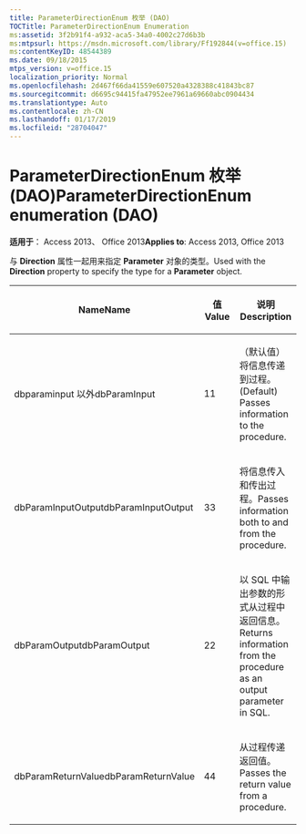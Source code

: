 ```yaml
---
title: ParameterDirectionEnum 枚举 (DAO)
TOCTitle: ParameterDirectionEnum Enumeration
ms:assetid: 3f2b91f4-a932-aca5-34a0-4002c27d6b3b
ms:mtpsurl: https://msdn.microsoft.com/library/Ff192844(v=office.15)
ms:contentKeyID: 48544389
ms.date: 09/18/2015
mtps_version: v=office.15
localization_priority: Normal
ms.openlocfilehash: 2d467f66da41559e607520a4328388c41843bc87
ms.sourcegitcommit: d6695c94415fa47952ee7961a69660abc0904434
ms.translationtype: Auto
ms.contentlocale: zh-CN
ms.lasthandoff: 01/17/2019
ms.locfileid: "28704047"
---
```

# <a name="parameterdirectionenum-enumeration-dao"></a><span data-ttu-id="8b5d2-102">ParameterDirectionEnum 枚举 (DAO)</span><span class="sxs-lookup"><span data-stu-id="8b5d2-102">ParameterDirectionEnum enumeration (DAO)</span></span>


<span data-ttu-id="8b5d2-103">**适用于**： Access 2013、 Office 2013</span><span class="sxs-lookup"><span data-stu-id="8b5d2-103">**Applies to**: Access 2013, Office 2013</span></span>

<span data-ttu-id="8b5d2-104">与 **Direction** 属性一起用来指定 **Parameter** 对象的类型。</span><span class="sxs-lookup"><span data-stu-id="8b5d2-104">Used with the **Direction** property to specify the type for a **Parameter** object.</span></span>

<table>
<colgroup>
<col style="width: 33%" />
<col style="width: 33%" />
<col style="width: 33%" />
</colgroup>
<thead>
<tr class="header">
<th><p><span data-ttu-id="8b5d2-105">Name</span><span class="sxs-lookup"><span data-stu-id="8b5d2-105">Name</span></span></p></th>
<th><p><span data-ttu-id="8b5d2-106">值</span><span class="sxs-lookup"><span data-stu-id="8b5d2-106">Value</span></span></p></th>
<th><p><span data-ttu-id="8b5d2-107">说明</span><span class="sxs-lookup"><span data-stu-id="8b5d2-107">Description</span></span></p></th>
</tr>
</thead>
<tbody>
<tr class="odd">
<td><p><span data-ttu-id="8b5d2-108">dbparaminput 以外</span><span class="sxs-lookup"><span data-stu-id="8b5d2-108">dbParamInput</span></span></p></td>
<td><p><span data-ttu-id="8b5d2-109">1</span><span class="sxs-lookup"><span data-stu-id="8b5d2-109">1</span></span></p></td>
<td><p><span data-ttu-id="8b5d2-110">（默认值）将信息传递到过程。</span><span class="sxs-lookup"><span data-stu-id="8b5d2-110">(Default) Passes information to the procedure.</span></span></p></td>
</tr>
<tr class="even">
<td><p><span data-ttu-id="8b5d2-111">dbParamInputOutput</span><span class="sxs-lookup"><span data-stu-id="8b5d2-111">dbParamInputOutput</span></span></p></td>
<td><p><span data-ttu-id="8b5d2-112">3</span><span class="sxs-lookup"><span data-stu-id="8b5d2-112">3</span></span></p></td>
<td><p><span data-ttu-id="8b5d2-113">将信息传入和传出过程。</span><span class="sxs-lookup"><span data-stu-id="8b5d2-113">Passes information both to and from the procedure.</span></span></p></td>
</tr>
<tr class="odd">
<td><p><span data-ttu-id="8b5d2-114">dbParamOutput</span><span class="sxs-lookup"><span data-stu-id="8b5d2-114">dbParamOutput</span></span></p></td>
<td><p><span data-ttu-id="8b5d2-115">2</span><span class="sxs-lookup"><span data-stu-id="8b5d2-115">2</span></span></p></td>
<td><p><span data-ttu-id="8b5d2-116">以 SQL 中输出参数的形式从过程中返回信息。</span><span class="sxs-lookup"><span data-stu-id="8b5d2-116">Returns information from the procedure as an output parameter in SQL.</span></span></p></td>
</tr>
<tr class="even">
<td><p><span data-ttu-id="8b5d2-117">dbParamReturnValue</span><span class="sxs-lookup"><span data-stu-id="8b5d2-117">dbParamReturnValue</span></span></p></td>
<td><p><span data-ttu-id="8b5d2-118">4</span><span class="sxs-lookup"><span data-stu-id="8b5d2-118">4</span></span></p></td>
<td><p><span data-ttu-id="8b5d2-119">从过程传递返回值。</span><span class="sxs-lookup"><span data-stu-id="8b5d2-119">Passes the return value from a procedure.</span></span></p></td>
</tr>
</tbody>
</table>

